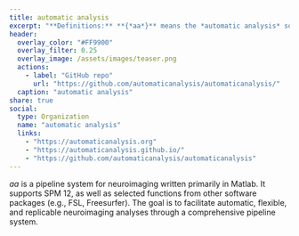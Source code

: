 ```yaml
---
title: automatic analysis
excerpt: "**Definitions:** **{*aa*}** means the *automatic analysis* software package and any associated documentation whether electronic or printed."
header:
  overlay_color: "#FF9900"
  overlay_filter: 0.25
  overlay_image: /assets/images/teaser.png
  actions:
    - label: "GitHub repo"
      url: "https://github.com/automaticanalysis/automaticanalysis/"
  caption: "automatic analysis"
share: true
social:
  type: Organization
  name: "automatic analysis"
  links:
    - "https://automaticanalysis.org"
    - "https://automaticanalysis.github.io/"
    - "https://github.com/automaticanalysis/automaticanalysis"
---
```

*aa* is a pipeline system for neuroimaging written primarily in Matlab. It supports SPM 12, as well as selected functions from other software packages (e.g., FSL, Freesurfer). The goal is to facilitate automatic, flexible, and replicable neuroimaging analyses through a comprehensive pipeline system.